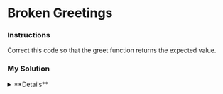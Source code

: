 # Broken Greetings

### Instructions

Correct this code so that the greet function returns the expected value.

### My Solution

<details>
  <summary>**Details**</summary>
  <p>
```js
function Person(name){
  this.name = name;
}

Person.prototype.greet = function(otherName){
  return "Hi " + otherName + ", my name is " + this.name;
}
```
  </p>
</details>
